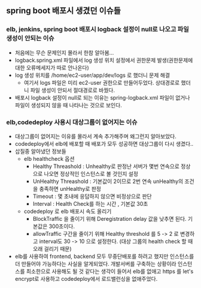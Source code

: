 ## spring boot 배포시 생겼던 이슈들

### elb, jenkins, spring boot 배포시 logback 설정이 null로 나오고 파일 생성이 안되는 이슈
- 처음에는 무슨 문제인지 몰라서 한참 알아봄...
- logback.spring.xml 파일에서 log 생성 위치 설정에서 권한문제 발생(권한문제에 대한 오류메세지가 따로 안나온다)
- log 생성 위치를 /home/ec2-user/app/dev/logs 로 했더니 문제 해결 
    - 여기서 logs 파일은 미리 ec2-user 권한으로 만들어두었다. 상대경로로 했더니 파일 생성이 안되서 절대경로로 바꿨다.
- 배포시 logback 설정이 null로 되는 이유는 spring-logback.xml 파일이 없거나 파일이 생성되지 않을 때 나타나는 것으로 보인다.

### elb,codedeploy 사용시 대상그룹이 없어지는 이슈
- 대상그룹이 없어지는 이유를 몰라서 계속 추가해주며 왜그런지 알아보았다.
- codedeploy에서 elb에 배포할 때 배포가 모두 성공하면 대상그룹이 다시 생겼다..
- 삽질중 알아냈던 정보들
    - elb healthcheck 옵션
        - Healthy Threashold : Unhealthy로 판정난 서버가 몇번 연속으로 정상으로 나오면 정상적인 인스턴스로 볼 것인지 설정
        - UnHealthy Threashold : 기본값이 2이므로 2번 연속 unHealthy의 조건을 충족하면 unHealthy로 판정
        - Timeout : 몇 초내에 응답하지 않으면 비정상으로 판단
        - Interval : Health Check를 하는 시간 , 기본값 30초
    - codedeploy 로 elb 배포시 속도 올리기
        - BlockTraffic 을 줄이기 위해 Deregistration delay 값을 낮추면 된다. 기본값은 300초이다.
        - allowTraffic 구간을 줄이기 위해 Healthy threshold 를 5 -> 2 로 변경하고 interval도 30 -> 10 으로 설정한다. (대상 그룹의 health check 할 때 오래 걸리기 때문)
- elb를 사용하여 frontend, backend 모두 무중단배포를 하려고 했지만 인스턴스를 더 만들어야 가능하다는 사실을 알게되었다. 개발서버를 구축하는 상황이라 인스턴스를 최소한으로 사용해도 될 것 같다는 생각이 들어서 elb를 없애고 https 를 let's encrypt로 사용하고 codedeploy에서 로드밸런싱을 없애주었다.
